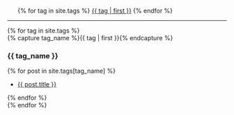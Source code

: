 <ul>
    {% for tag in site.tags %}
    <span style="font-size: {{ tag | last | size | times: 100 | divided_by: site.tags.size | plus: 70 }}%">
        <a href="#{{ tag | first | slugize }}"><span class="text-primary">{{ tag | first }}</span></a>
    </span>
    {% endfor %}
</ul>
<hr />
<div>
    {% for tag in site.tags %}
    <div>
        {% capture tag_name %}{{ tag | first }}{% endcapture %}
        <a name="{{ tag_name | slugize }}"></a>
        <h3 class="section-heading text-primary" id="#{{ tag_name | slugize }}">{{ tag_name }}</h3>
        {% for post in site.tags[tag_name] %}
            <ul>
                <li><a href="{{site.baseurl}}{{ post.url }}">{{ post.title }}</a></li>
            </ul>
        {% endfor %}
    </div>
    {% endfor %}
</div>


